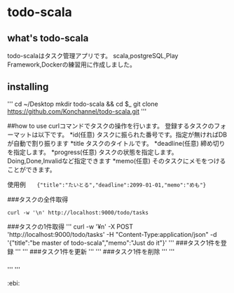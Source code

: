 # todo-scala

## what's todo-scala
todo-scalaはタスク管理アプリです。
scala,postgreSQL,Play Framework,Dockerの練習用に作成しました。

## installing
'''
cd ~/Desktop
mkdir todo-scala && cd $_
git clone https://github.com/Konchannel/todo-scala.git
'''

##how to use
curlコマンドでタスクの操作を行います。
登録するタスクのフォーマットは以下です。
*id(任意)	タスクに振られた番号です。指定が無ければDBが自動で割り振ります
*title		タスクのタイトルです。
*deadline(任意)	締め切りを指定します。
*progress(任意)	タスクの状態を指定します。Doing,Done,Invalidなど指定できます
*memo(任意)	そのタスクにメモをつけることができます。

使用例
`	
{"title":"たいとる","deadline":2099-01-01,"memo":"めも"}
`

###タスクの全件取得
```
curl -w '\n' http://localhost:9000/todo/tasks
```
###タスクの1件取得
'''
curl -w '¥n' -X POST 'http://localhost:9000/todo/tasks'  -H "Content-Type:application/json" -d '{"title":"be master of todo-scala","memo":"Just do it"}'
'''
###タスク1件を登録
'''
'''
###タスク1件を更新
'''
'''
###タスク1件を削除
'''
'''
###
'''
'''


:ebi:
